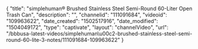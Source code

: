 {
    "title": "simplehuman&reg; Brushed Stainless Steel Semi-Round 60-Liter Open Trash Can",
    "description": "",
    "channelid": "111091684",
    "videoid": "109963622",
    "date_created": "1502517916",
    "date_modified": "1504049172",
    "type": "captivate",
    "layout": "channelVideo",
    "url": "\/bbbusa-latest-videos\/simplehuman\u00c2-brushed-stainless-steel-semi-round-60-lite-3-notes\/111091684-109963622"
}